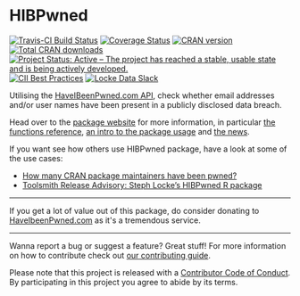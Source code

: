 # HIBPwned
[![Travis-CI Build Status](https://travis-ci.org/lockedata/HIBPwned.svg?branch=master)](https://travis-ci.org/lockedata/HIBPwned)
[![Coverage Status](https://coveralls.io/repos/github/lockedata/HIBPwned/badge.svg?branch=master)](https://coveralls.io/github/lockedata/HIBPwned?branch=master) [![CRAN version](https://www.r-pkg.org/badges/version-ago/HIBPwned)](https://www.r-pkg.org/badges/version-ago/HIBPwned)
[![Total CRAN downloads](https://cranlogs.r-pkg.org/badges/grand-total/HIBPwned)](https://cranlogs.r-pkg.org/badges/grand-total/HIBPwned) [![Project Status: Active – The project has reached a stable, usable state and is being actively developed.](https://www.repostatus.org/badges/latest/active.svg)](https://www.repostatus.org/#active)
[![CII Best Practices](https://bestpractices.coreinfrastructure.org/projects/2091/badge)](https://bestpractices.coreinfrastructure.org/projects/2091) [![Locke Data Slack](https://img.shields.io/badge/Slack-discuss-blue.svg?logo=slack&longCache=true&style=flat)](https://join.slack.com/t/lockedata/shared_invite/enQtMjkwNjY3ODkwMzg2LTI1OGU1NTM3ZGIyZGFiNTdlODI3MzU2N2ZlNDczMjM4M2U2OWVmNDMzZTQ1ZGNlZDQ3MGM2MGVjMjI2MWIyMjI)


Utilising the [HaveIBeenPwned.com API](https://haveibeenpwned.com/API/v2), check whether email addresses and/or user names have been present in a publicly disclosed data breach.

Head over to the [package website](https://itsalocke.com/hibpwned/) for more information, in particular [the functions reference](https://itsalocke.com/hibpwned/reference/), [an intro to the package usage](https://itsalocke.com/hibpwned/articles/hibp) and [the news](https://itsalocke.com/hibpwned/articles/hibp).

If you want see how others use HIBPwned package, have a look at some of the use cases:

 * [How many CRAN package maintainers have been pwned?](https://itsalocke.com/blog/how-many-cran-package-maintainers-have-been-pwned/)
 * [Toolsmith Release Advisory: Steph Locke’s HIBPwned R package](https://www.maritimecybersecurity.center/toolsmith-release-advisory-steph-lockes-hibpwned-r-package/)


----

If you get a lot of value out of this package, do consider donating to [HaveIbeenPwned.com](https://haveibeenpwned.com/Donate) as it's a tremendous service.

----

Wanna report a bug or suggest a feature? Great stuff! For more information on how to contribute check out [our contributing guide](.github/CONTRIBUTING.md).

Please note that this project is released with a [Contributor Code of Conduct](CONDUCT.md). By participating in this project you agree to abide by its terms.

